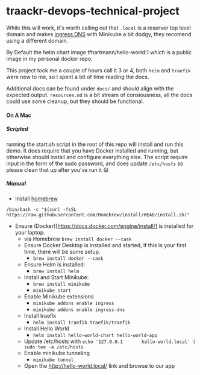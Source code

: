 # traackr-devops-technical-project

While this will work, it's worth calling out that `.local` is a reserver top level domain and makes [ingress DNS](https://minikube.sigs.k8s.io/docs/handbook/addons/ingress-dns/) with Minikube a bit dodgy, they recomend using a different domain. 


By Default the helm chart image tfhartmann/hello-world:1 which is a public image in my personal docker repo. 

This project took me a couple of hours call it 3 or 4, both `helm` and `traefik` were new to me, so I spent a bit of time reading the docs. 

Additional docs can be found under `docs/` and should align with the expected output. `resources.md` is a bit stream of consiousness, all the docs could use some cleanup, but they should be functional. 

#### On A Mac 

##### Scripted 
running the start.sh script in the root of this repo will install and run this demo. It does require that you have Docker installed and running, but otherwise should install and configure everything else.  The script require input in the form of the sudo password, and does update `/etc/hosts` so please clean that up after you've run it :smile: 

##### Manual 
* Install [homebrew](https://brew.sh/)  

```Shell
/bin/bash -c "$(curl -fsSL https://raw.githubusercontent.com/Homebrew/install/HEAD/install.sh)"
```

* Ensure (Docker)[https://docs.docker.com/engine/install/] is installed for your laptop. 
    * via Homebrew `brew install docker --cask`  
    * Ensure Docker Desktop is installed and started, if this is your first time, there will be some setup.  
      * `brew install docker --cask` 
    * Ensure Helm is installed: 
      * `brew install helm`
    * Install and Start Minikube:
      * `brew install minikube`
      *  `minikube start`
    * Enable Minikube extensions
      * `minikube addons enable ingress`
      * `minikube addons enable ingress-dns`
    * Install traefik 
      * `helm install traefik traefik/traefik`
    * Install Hello World
      * `helm install hello-world-chart hello-world-app`  
    * Update /etc/hosts with `echo '127.0.0.1       hello-world.local' | sudo tee -a /etc/hosts`
    * Enable minikube tunneling 
      * `minikube tunnel`
    * Open the http://hello-world.local/ link and browse to our app

